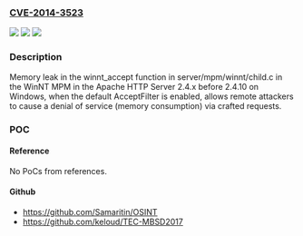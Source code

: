 ### [CVE-2014-3523](https://cve.mitre.org/cgi-bin/cvename.cgi?name=CVE-2014-3523)
![](https://img.shields.io/static/v1?label=Product&message=n%2Fa&color=blue)
![](https://img.shields.io/static/v1?label=Version&message=n%2Fa&color=blue)
![](https://img.shields.io/static/v1?label=Vulnerability&message=n%2Fa&color=brighgreen)

### Description

Memory leak in the winnt_accept function in server/mpm/winnt/child.c in the WinNT MPM in the Apache HTTP Server 2.4.x before 2.4.10 on Windows, when the default AcceptFilter is enabled, allows remote attackers to cause a denial of service (memory consumption) via crafted requests.

### POC

#### Reference
No PoCs from references.

#### Github
- https://github.com/Samaritin/OSINT
- https://github.com/keloud/TEC-MBSD2017

